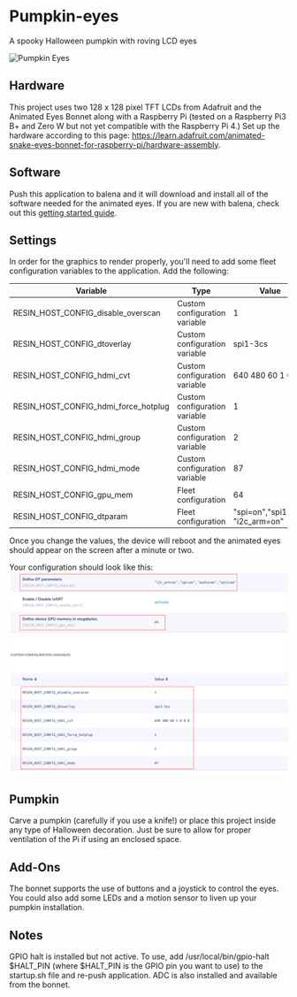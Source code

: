 # Pumpkin-eyes
A spooky Halloween pumpkin with roving LCD eyes

![Pumpkin Eyes](img/ezgif-crop.gif)

## Hardware
This project uses two 128 x 128 pixel TFT LCDs from Adafruit and the Animated Eyes Bonnet along with a Raspberry Pi (tested on a Raspberry Pi3 B+ and Zero W but not yet compatible with the Raspberry Pi 4.) Set up the hardware according to this page: https://learn.adafruit.com/animated-snake-eyes-bonnet-for-raspberry-pi/hardware-assembly.

## Software
Push this application to balena and it will download and install all of the software needed for the animated eyes.
If you are new with balena, check out this [getting started guide](https://www.balena.io/docs/learn/getting-started/raspberrypi3/nodejs/).

## Settings
In order for the graphics to render properly, you'll need to add some fleet configuration variables to the application. Add the following:

| Variable  | Type | Value |
| ------------- | ------------- | ------------- |
| RESIN_HOST_CONFIG_disable_overscan | Custom configuration variable | 1 |
| RESIN_HOST_CONFIG_dtoverlay | Custom configuration variable | spi1-3cs |
| RESIN_HOST_CONFIG_hdmi_cvt | Custom configuration variable | 640 480 60 1 0 0 0 |
| RESIN_HOST_CONFIG_hdmi_force_hotplug | Custom configuration variable | 1 |
| RESIN_HOST_CONFIG_hdmi_group | Custom configuration variable | 2 |
| RESIN_HOST_CONFIG_hdmi_mode | Custom configuration variable | 87 |
| RESIN_HOST_CONFIG_gpu_mem | Fleet configuration | 64 |
| RESIN_HOST_CONFIG_dtparam | Fleet configuration | "spi=on","spi1=on", "i2c_arm=on" |

Once you change the values, the device will reboot and the animated eyes should appear on the screen after a minute or two.

Your configuration should look like this:
![Pumpkin Eyes](img/configuration.png)

## Pumpkin
Carve a pumpkin (carefully if you use a knife!) or place this project inside any type of Halloween decoration. Just be sure to allow for proper ventilation of the Pi if using an enclosed space. 

## Add-Ons
The bonnet supports the use of buttons and a joystick to control the eyes. You could also add some LEDs and a motion sensor to liven up your pumpkin installation.

## Notes
GPIO halt is installed but not active. To use, add /usr/local/bin/gpio-halt $HALT_PIN (where $HALT_PIN is the GPIO pin you want to use) to the startup.sh file and re-push application.
ADC is also installed and available from the bonnet.


